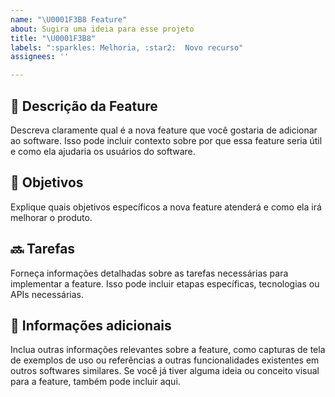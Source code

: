 ```yaml
---
name: "\U0001F3B8 Feature"
about: Sugira uma ideia para esse projeto
title: "\U0001F3B8"
labels: ":sparkles: Melhoria, :star2:  Novo recurso"
assignees: ''

---
```


## 🚀 Descrição da Feature

Descreva claramente qual é a nova feature que você gostaria de adicionar ao software. Isso pode incluir contexto sobre por que essa feature seria útil e como ela ajudaria os usuários do software.

## 🎯 Objetivos

Explique quais objetivos específicos a nova feature atenderá e como ela irá melhorar o produto.

## 🔜 Tarefas

Forneça informações detalhadas sobre as tarefas necessárias para implementar a feature. Isso pode incluir etapas específicas, tecnologias ou APIs necessárias.

## 📌 Informações adicionais

Inclua outras informações relevantes sobre a feature, como capturas de tela de exemplos de uso ou referências a outras funcionalidades existentes em outros softwares similares. Se você já tiver alguma ideia ou conceito visual para a feature, também pode incluir aqui.
